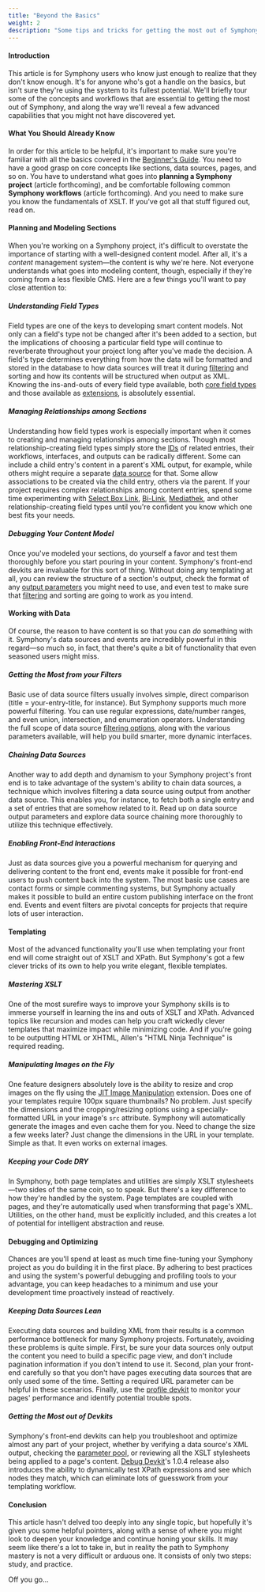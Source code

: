 ```yaml
---
title: "Beyond the Basics"
weight: 2
description: "Some tips and tricks for getting the most out of Symphony."
---
```


#### Introduction

This article is for Symphony users who know just enough to realize that they don't know enough. It's for anyone who's got a handle on the basics, but isn't sure they're using the system to its fullest potential. We'll briefly tour some of the concepts and workflows that are essential to getting the most out of Symphony, and along the way we'll reveal a few advanced capabilities that you might not have discovered yet.

#### What You Should Already Know

In order for this article to be helpful, it's important to make sure you're familiar with all the basics covered in the <a href="/learn/beginners/">Beginner's Guide</a>. You need to have a good grasp on core concepts like <a rel="concept">sections</a>, <a rel="concept">data sources</a>, <a rel="concept">pages</a>, and so on. You have to understand what goes into <strong>planning a Symphony project</strong> (article forthcoming), and be comfortable following common <strong>Symphony workflows</strong> (article forthcoming). And you need to make sure you know the fundamentals of <a rel="concept">XSLT</a>. If you've got all that stuff figured out, read on.

#### Planning and Modeling Sections

When you're working on a Symphony project, it's difficult to overstate the importance of starting with a well-designed content model. After all, it's a <em>content</em> management system—the content is why we're here. Not everyone understands what goes into modeling content, though, especially if they're coming from a less flexible CMS. Here are a few things you'll want to pay close attention to:

##### Understanding Field Types

<a rel="concept">Field types</a> are one of the keys to developing smart content models. Not only can a field's type not be changed after it's been added to a section, but the implications of choosing a particular field type will continue to reverberate throughout your project long after you've made the decision. A field's type determines everything from how the data will be formatted and stored in the database to how <a rel="concept">data sources</a> will treat it during <a rel="concept" href="data-source-filters">filtering</a> and sorting and how its contents will be structured when output as <a rel="concept">XML</a>. Knowing the ins-and-outs of every field type available, both <a rel="concept" href="field-types#core-field-types">core field types</a> and those available as <a href="/download/extensions/field-types">extensions</a>, is absolutely essential.

##### Managing Relationships among Sections

Understanding how field types work is especially important when it comes to creating and managing relationships among sections. Though most relationship-creating field types simply store the <a rel="concept" href="system-ids">IDs</a> of related <a rel="concept">entries</a>, their workflows, interfaces, and outputs can be radically different. Some can include a child entry's content in a parent's <a rel="concept">XML</a> output, for example, while others might require a separate <a rel="concept" href="data-sources">data source</a> for that. Some allow associations to be created via the child entry, others via the parent. If your project requires complex relationships among content entries, spend some time experimenting with <a rel="concept" href="field-types#select-box-link">Select Box Link</a>, <a href="/download/extensions/view/20063/">Bi-Link</a>, <a href="/download/extensions/view/20466/">Mediathek</a>, and other relationship-creating field types until you're confident you know which one best fits your needs.

##### Debugging Your Content Model

Once you've modeled your <a rel="concept">sections</a>, do yourself a favor and test them thoroughly before you start pouring in your content. Symphony's front-end <a rel="concept">devkits</a> are invaluable for this sort of thing. Without doing any templating at all, you can review the structure of a section's output, check the format of any <a rel="concept" href="data-source-output-parameters">output parameters</a> you might need to use, and even test to make sure that <a rel="concept" href="data-source-filters">filtering</a> and sorting are going to work as you intend.

#### Working with Data

Of course, the reason to have content is so that you can <em>do</em> something with it. Symphony's <a rel="concept">data sources</a> and <a rel="concept">events</a> are incredibly powerful in this regard—so much so, in fact, that there's quite a bit of functionality that even seasoned users might miss.

##### Getting the Most from your Filters

Basic use of <a rel="concept">data source filters</a> usually involves simple, direct comparison (title = your-entry-title, for instance). But Symphony supports much more powerful filtering. You can use regular expressions, date/number ranges, and even union, intersection, and enumeration operators. Understanding the full scope of data source <a rel="concept" href="data-source-filters#details">filtering options</a>, along with the various <a rel="concept">parameters</a> available, will help you build smarter, more dynamic interfaces.

##### Chaining Data Sources

Another way to add depth and dynamism to your Symphony project's front end is to take advantage of the system's ability to chain data sources, a technique which involves filtering a data source using output from another data source. This enables you, for instance, to fetch both a single entry and a set of entries that are somehow related to it. Read up on <a rel="concept">data source output parameters</a> and explore <a rel="concept">data source chaining</a> more thoroughly to utilize this technique effectively.

##### Enabling Front-End Interactions

Just as data sources give you a powerful mechanism for querying and delivering content to the front end, events make it possible for front-end users to push content back into the system. The most basic use cases are contact forms or simple commenting systems, but Symphony actually makes it possible to build an entire custom publishing interface on the front end. <a rel="concept">Events</a> and <a rel="concept">event filters</a> are pivotal concepts for projects that require lots of user interaction.

#### Templating

Most of the advanced functionality you'll use when templating your front end will come straight out of XSLT and XPath. But Symphony's got a few clever tricks of its own to help you write elegant, flexible templates.

##### Mastering XSLT

One of the most surefire ways to improve your Symphony skills is to immerse yourself in learning the ins and outs of <a rel="concept">XSLT</a> and <a rel="concept">XPath</a>. Advanced topics like recursion and modes can help you craft wickedly clever templates that maximize impact while minimizing code. And if you're going to be outputting HTML or XHTML, Allen's <a rel="article">"HTML Ninja Technique"</a> is required reading. 

##### Manipulating Images on the Fly

One feature designers absolutely love is the ability to resize and crop images on the fly using the <a href="/download/extensions/view/20046/">JIT Image Manipulation</a> extension. Does one of your templates require 100px square thumbnails? No problem. Just specify the dimensions and the cropping/resizing options using a specially-formatted URL in your image's `src` attribute. Symphony will automatically generate the images and even cache them for you. Need to change the size a few weeks later? Just change the dimensions in the URL in your template. Simple as that. It even works on external images.

##### Keeping your Code DRY

In Symphony, both page templates and utilities are simply XSLT stylesheets—two sides of the same coin, so to speak. But there's a key difference to how they're handled by the system. <a rel="concept">Page templates</a> are coupled with <a rel="concept">pages</a>, and they're automatically used when transforming that page's <a rel="concept">XML</a>. <a rel="concept">Utilities</a>, on the other hand, must be explicitly included, and this creates a lot of potential for intelligent abstraction and reuse.

#### Debugging and Optimizing

Chances are you'll spend at least as much time fine-tuning your Symphony project as you do building it in the first place. By adhering to best practices and using the system's powerful debugging and profiling tools to your advantage, you can keep headaches to a minimum and use your development time proactively instead of reactively.

##### Keeping Data Sources Lean

Executing <a rel="concept">data sources</a> and building XML from their results is a common performance bottleneck for many Symphony projects. Fortunately, avoiding these problems is quite simple. First, be sure your data sources only output the content you need to build a specific page view, and don't include pagination information if you don't intend to use it. Second, plan your front-end carefully so that you don't have pages executing data sources that are only used some of the time. Setting a required URL parameter can be helpful in these scenarios. Finally, use the <a rel="concept" href="devkits#profile-devkit">profile devkit</a> to monitor your pages' performance and identify potential trouble spots.

##### Getting the Most out of Devkits
Symphony's front-end devkits can help you troubleshoot and optimize almost any part of your project, whether by verifying a data source's <a rel="concept">XML</a> output, checking the <a rel="concept" href="parameters#parameter-pool">parameter pool</a>, or reviewing all the XSLT stylesheets being applied to a page's content. <a rel="concept" href="devkits#debug-devkit">Debug Devkit</a>'s 1.0.4 release also introduces the ability to dynamically test <a rel="concept">XPath</a> expressions and see which nodes they match, which can eliminate lots of guesswork from your templating workflow.

#### Conclusion

This article hasn't delved too deeply into any single topic, but hopefully it's given you some helpful pointers, along with a sense of where you might look to deepen your knowledge and continue honing your skills. It may seem like there's a lot to take in, but in reality the path to Symphony mastery is not a very difficult or arduous one. It consists of only two steps: study, and practice.

Off you go...

